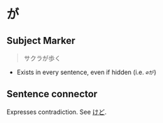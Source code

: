# が

## Subject Marker

> サクラが歩く

- Exists in every sentence, even if hidden (i.e. `∅が`)

## Sentence connector

Expresses contradiction. See [けど](けど).